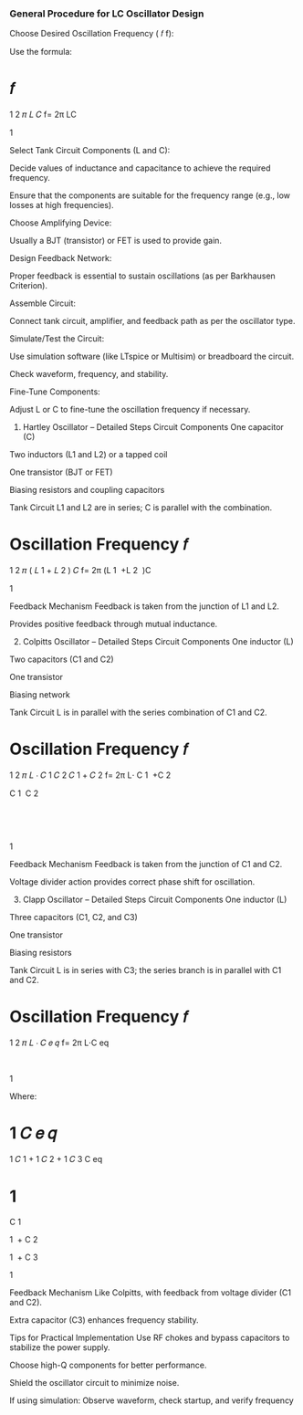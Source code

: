 
### General Procedure for LC Oscillator Design
Choose Desired Oscillation Frequency (
𝑓
f):

Use the formula:

𝑓
=
1
2
𝜋
𝐿
𝐶
f= 
2π 
LC
​
 
1
​
 
Select Tank Circuit Components (L and C):

Decide values of inductance and capacitance to achieve the required frequency.

Ensure that the components are suitable for the frequency range (e.g., low losses at high frequencies).

Choose Amplifying Device:

Usually a BJT (transistor) or FET is used to provide gain.

Design Feedback Network:

Proper feedback is essential to sustain oscillations (as per Barkhausen Criterion).

Assemble Circuit:

Connect tank circuit, amplifier, and feedback path as per the oscillator type.

Simulate/Test the Circuit:

Use simulation software (like LTspice or Multisim) or breadboard the circuit.

Check waveform, frequency, and stability.

Fine-Tune Components:

Adjust L or C to fine-tune the oscillation frequency if necessary.

1. Hartley Oscillator – Detailed Steps
Circuit Components
One capacitor (C)

Two inductors (L1 and L2) or a tapped coil

One transistor (BJT or FET)

Biasing resistors and coupling capacitors

Tank Circuit
L1 and L2 are in series; C is parallel with the combination.

Oscillation Frequency
𝑓
=
1
2
𝜋
(
𝐿
1
+
𝐿
2
)
𝐶
f= 
2π 
(L 
1
​
 +L 
2
​
 )C
​
 
1
​
 
Feedback Mechanism
Feedback is taken from the junction of L1 and L2.

Provides positive feedback through mutual inductance.

2. Colpitts Oscillator – Detailed Steps
Circuit Components
One inductor (L)

Two capacitors (C1 and C2)

One transistor

Biasing network

Tank Circuit
L is in parallel with the series combination of C1 and C2.

Oscillation Frequency
𝑓
=
1
2
𝜋
𝐿
⋅
𝐶
1
𝐶
2
𝐶
1
+
𝐶
2
f= 
2π 
L⋅ 
C 
1
​
 +C 
2
​
 
C 
1
​
 C 
2
​
 
​
 
​
 
1
​
 
Feedback Mechanism
Feedback is taken from the junction of C1 and C2.

Voltage divider action provides correct phase shift for oscillation.

3. Clapp Oscillator – Detailed Steps
Circuit Components
One inductor (L)

Three capacitors (C1, C2, and C3)

One transistor

Biasing resistors

Tank Circuit
L is in series with C3; the series branch is in parallel with C1 and C2.

Oscillation Frequency
𝑓
=
1
2
𝜋
𝐿
⋅
𝐶
𝑒
𝑞
f= 
2π 
L⋅C 
eq
​
 
​
 
1
​
 
Where:

1
𝐶
𝑒
𝑞
=
1
𝐶
1
+
1
𝐶
2
+
1
𝐶
3
C 
eq
​
 
1
​
 = 
C 
1
​
 
1
​
 + 
C 
2
​
 
1
​
 + 
C 
3
​
 
1
​
 
Feedback Mechanism
Like Colpitts, with feedback from voltage divider (C1 and C2).

Extra capacitor (C3) enhances frequency stability.

Tips for Practical Implementation
Use RF chokes and bypass capacitors to stabilize the power supply.

Choose high-Q components for better performance.

Shield the oscillator circuit to minimize noise.

If using simulation: Observe waveform, check startup, and verify frequency
